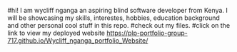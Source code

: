 #hi! I am wycliff nganga an aspiring blind software developer from Kenya.
I will be showcasing my skills, interestes, hobbies, education background and other personal cool stuff in this repo. 
#check out my files.
#click  on the link to view my deployed website https://plp-portfolio-group-717.github.io/Wycliff_nganga_portfolio_Website/